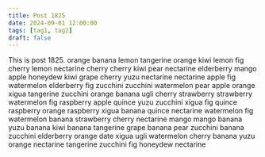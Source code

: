 ```yaml
---
title: Post 1825
date: 2024-09-01 12:00:00
tags: [tag1, tag2]
draft: false
---
```

This is post 1825.
orange
banana
lemon
tangerine
orange
kiwi
lemon
fig
cherry
lemon
nectarine
cherry
cherry
kiwi
pear
nectarine
elderberry
mango
apple
honeydew
kiwi
grape
cherry
yuzu
nectarine
nectarine
apple
fig
watermelon
elderberry
fig
zucchini
zucchini
watermelon
pear
apple
orange
xigua
tangerine
zucchini
orange
banana
ugli
cherry
strawberry
strawberry
watermelon
fig
raspberry
apple
quince
yuzu
zucchini
xigua
fig
quince
raspberry
orange
raspberry
xigua
banana
quince
nectarine
watermelon
fig
watermelon
banana
strawberry
cherry
nectarine
mango
mango
banana
yuzu
banana
kiwi
banana
tangerine
grape
banana
pear
zucchini
banana
zucchini
elderberry
orange
date
xigua
ugli
watermelon
cherry
banana
yuzu
orange
nectarine
tangerine
zucchini
fig
honeydew
nectarine
